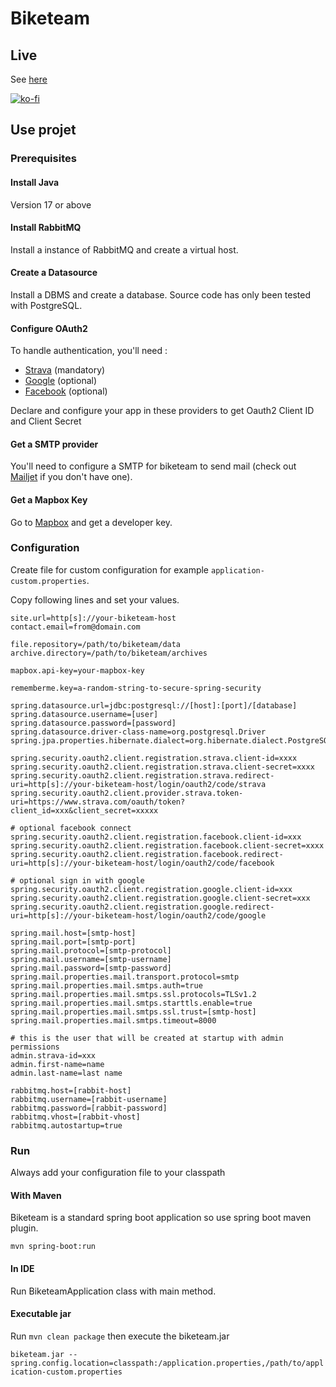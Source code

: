 # Biketeam

## Live

See [here](https://www.biketeam.info)

[![ko-fi](https://www.ko-fi.com/img/githubbutton_sm.svg)](https://ko-fi.com/S6S6CLH20)

## Use projet

### Prerequisites

#### Install Java

Version 17 or above

#### Install RabbitMQ

Install a instance of RabbitMQ and create a virtual host.

#### Create a Datasource

Install a DBMS and create a database.
Source code has only been tested with PostgreSQL.

#### Configure OAuth2

To handle authentication, you'll need : 
* [Strava](https://www.strava.com/settings/api) (mandatory)
* [Google](https://developers.google.com/identity/sign-in/web/sign-in) (optional)
* [Facebook](https://developers.facebook.com/docs/facebook-login/web) (optional)

Declare and configure your app in these providers to get Oauth2 Client ID and Client Secret

#### Get a SMTP provider

You'll need to configure a SMTP for biketeam to send mail (check out [Mailjet](https://www.mailjet.com/) if you don't have one). 

#### Get a Mapbox Key

Go to [Mapbox](https://www.mapbox.com/) and get a developer key.

### Configuration

Create file for custom configuration for example `application-custom.properties`.

Copy following lines and set your values.

```
site.url=http[s]://your-biketeam-host
contact.email=from@domain.com

file.repository=/path/to/biketeam/data
archive.directory=/path/to/biketeam/archives

mapbox.api-key=your-mapbox-key

rememberme.key=a-random-string-to-secure-spring-security

spring.datasource.url=jdbc:postgresql://[host]:[port]/[database]
spring.datasource.username=[user]
spring.datasource.password=[password]
spring.datasource.driver-class-name=org.postgresql.Driver
spring.jpa.properties.hibernate.dialect=org.hibernate.dialect.PostgreSQL10Dialect

spring.security.oauth2.client.registration.strava.client-id=xxxx
spring.security.oauth2.client.registration.strava.client-secret=xxxx
spring.security.oauth2.client.registration.strava.redirect-uri=http[s]://your-biketeam-host/login/oauth2/code/strava
spring.security.oauth2.client.provider.strava.token-uri=https://www.strava.com/oauth/token?client_id=xxx&client_secret=xxxxx

# optional facebook connect
spring.security.oauth2.client.registration.facebook.client-id=xxx
spring.security.oauth2.client.registration.facebook.client-secret=xxxx
spring.security.oauth2.client.registration.facebook.redirect-uri=http[s]://your-biketeam-host/login/oauth2/code/facebook

# optional sign in with google
spring.security.oauth2.client.registration.google.client-id=xxx
spring.security.oauth2.client.registration.google.client-secret=xxx
spring.security.oauth2.client.registration.google.redirect-uri=http[s]://your-biketeam-host/login/oauth2/code/google

spring.mail.host=[smtp-host]
spring.mail.port=[smtp-port]
spring.mail.protocol=[smtp-protocol]
spring.mail.username=[smtp-username]
spring.mail.password=[smtp-password]
spring.mail.properties.mail.transport.protocol=smtp
spring.mail.properties.mail.smtps.auth=true
spring.mail.properties.mail.smtps.ssl.protocols=TLSv1.2
spring.mail.properties.mail.smtps.starttls.enable=true
spring.mail.properties.mail.smtps.ssl.trust=[smtp-host]
spring.mail.properties.mail.smtps.timeout=8000

# this is the user that will be created at startup with admin permissions
admin.strava-id=xxx
admin.first-name=name
admin.last-name=last name

rabbitmq.host=[rabbit-host]
rabbitmq.username=[rabbit-username]
rabbitmq.password=[rabbit-password]
rabbitmq.vhost=[rabbit-vhost]
rabbitmq.autostartup=true
```

### Run

Always add your configuration file to your classpath

#### With Maven

Biketeam is a standard spring boot application so use spring boot maven plugin.

`mvn spring-boot:run`

#### In IDE 

Run BiketeamApplication class with main method.

#### Executable jar

Run `mvn clean package` then execute the biketeam.jar

`biketeam.jar --spring.config.location=classpath:/application.properties,/path/to/application-custom.properties`